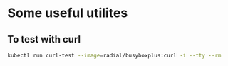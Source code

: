 # Some useful utilites

## To test with curl 
```bash
kubectl run curl-test --image=radial/busyboxplus:curl -i --tty --rm
```
